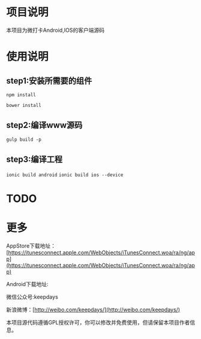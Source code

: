 
# 项目说明

本项目为微打卡Android,IOS的客户端源码

# 使用说明

## step1:安装所需要的组件

`npm install`

`bower install`

## step2:编译www源码

`gulp build -p`

## step3:编译工程

`ionic build android`
`ionic build ios --device`

# TODO

# 更多

AppStore下载地址：[https://itunesconnect.apple.com/WebObjects/iTunesConnect.woa/ra/ng/app](https://itunesconnect.apple.com/WebObjects/iTunesConnect.woa/ra/ng/app)

Android下载地址:

微信公众号:keepdays

新浪微博：[http://weibo.com/keepdays/](http://weibo.com/keepdays/)


本项目源代码遵循GPL授权许可，你可以修改并免费使用，但请保留本项目作者信息。